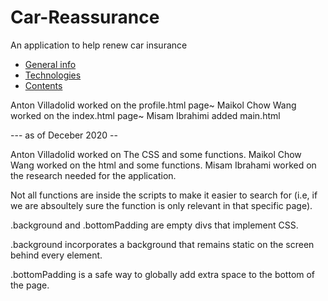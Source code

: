 # Car-Reassurance
An application to help renew car insurance

* [General info](#general-info)
* [Technologies](#technologies)
* [Contents](#content)

Anton Villadolid worked on the profile.html page~
Maikol Chow Wang worked on the index.html page~
Misam Ibrahimi added main.html

--- as of Deceber 2020 --

Anton Villadolid worked on The CSS and some functions.
Maikol Chow Wang worked on the html and some functions.
Misam Ibrahami worked on the research needed for the application.

Not all functions are inside the scripts to make it easier to search for (i.e, if we are absoultely sure the function is only relevant in that specific page).

.background and .bottomPadding are empty divs that implement CSS.

.background incorporates a background that remains static on the screen behind every element.

.bottomPadding is a safe way to globally add extra space to the bottom of the page.


